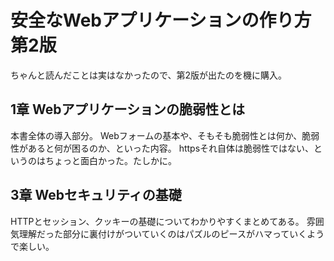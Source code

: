 # 安全なWebアプリケーションの作り方 第2版

ちゃんと読んだことは実はなかったので、第2版が出たのを機に購入。

## 1章 Webアプリケーションの脆弱性とは

本書全体の導入部分。
Webフォームの基本や、そもそも脆弱性とは何か、脆弱性があると何が困るのか、といった内容。
httpsそれ自体は脆弱性ではない、というのはちょっと面白かった。たしかに。

## 3章 Webセキュリティの基礎

HTTPとセッション、クッキーの基礎についてわかりやすくまとめてある。
雰囲気理解だった部分に裏付けがついていくのはパズルのピースがハマっていくようで楽しい。
